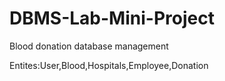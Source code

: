# DBMS-Lab-Mini-Project
Blood donation database management

Entites:User,Blood,Hospitals,Employee,Donation
